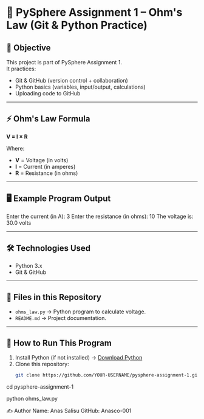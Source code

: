 # 🧪 PySphere Assignment 1 – Ohm's Law (Git & Python Practice)

## 📌 Objective
This project is part of PySphere Assignment 1.  
It practices:
- Git & GitHub (version control + collaboration)
- Python basics (variables, input/output, calculations)
- Uploading code to GitHub

---

## ⚡ Ohm's Law Formula
**V = I × R**

Where:
- **V** = Voltage (in volts)
- **I** = Current (in amperes)
- **R** = Resistance (in ohms)

---

## 🖥 Example Program Output

Enter the current (in A): 3
Enter the resistance (in ohms): 10
The voltage is: 30.0 volts


---

## 🛠 Technologies Used
- Python 3.x
- Git & GitHub

---

## 📂 Files in this Repository
- `ohms_law.py` → Python program to calculate voltage.
- `README.md` → Project documentation.

---

## 🚀 How to Run This Program
1. Install Python (if not installed) → [Download Python](https://www.python.org/downloads/)
2. Clone this repository:
   ```bash
   git clone https://github.com/YOUR-USERNAME/pysphere-assignment-1.git

cd pysphere-assignment-1

python ohms_law.py

✍ Author
Name: Anas Salisu
GitHub: Anasco-001


